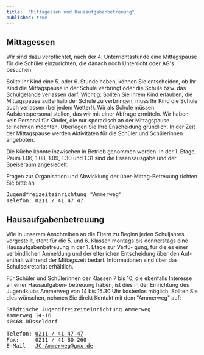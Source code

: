 ```yaml
---
title:  "Mittagessen und Hausaufgabenbetreuung"
published: true
---
```


## Mittagessen

Wir sind dazu verpflichtet, nach der 4. <!-- TODO Check: Ist das nicht ab der 4. Stunde, statt der 6. Stunde? --> Unterrichtsstunde eine Mittagspause für die Schüler einzurichten, die danach noch Unterricht oder AG's besuchen.

Sollte Ihr Kind eine 5. oder 6. Stunde haben, können Sie entscheiden, ob Ihr Kind die Mittagspause in der Schule verbringt oder die Schule bzw. das Schulgelände verlassen darf. Wichtig: Sollten Sie Ihrem Kind erlauben, die Mittagspause außerhalb der Schule zu verbringen, muss Ihr Kind die Schule auch verlassen (bei jedem Wetter!). Wir als Schule müssen Aufsichtspersonal stellen, das wir mit einer Abfrage ermitteln. Wir haben kein Personal für Kinder, die nur sporadisch an der Mittagspause teilnehmen möchten. Überlegen Sie Ihre Enscheidung gründlich. In der Zeit der Mittagspause werden Aktivitäten für die Schüler und Schülerinnen angeboten.

Die Küche konnte inzwischen in Betrieb genommen werden. In der 1. Etage, Raum 1.06, 1.08, 1.09, 1.30 und 1.31 sind die Essensausgabe und der Speiseraum angesiedelt. 

Fragen zur Organisation und Abwicklung der über-Mittag-Betreuung richten Sie bitte an 

<pre>
Jugendfreizeiteinrichtung "Ammerweg"
Telefon: 0211 / 41 47 47 
</pre>

## Hausaufgabenbetreuung

Wie in unserem Anschreiben an die Eltern zu Beginn jeden Schuljahres vorgestellt, steht für die 
5. und 6. Klassen montags bis donnerstags eine Hausaufgabenbetreuung in der 1. Etage zur Verfü-
gung, für die es einer verbindlichen Anmeldung und der elterlichen Entscheidung über den Auf-
enthalt während der Mittagszeit bedarf. Informationen sind über das Schulsekretariat erhältlich.

Für Schüler und Schülerinnen der Klassen 7 bis 10, die ebenfalls Interesse an einer Hausaufgaben-
betreuung haben, ist dies in der Einrichtung des Jugendklubs Ammerweg von 14 bis 15.30 Uhr kostenlos möglich. Sollten Sie dies wünschen, nehmen Sie direkt Kontakt mit dem "Ammerweg" auf:


<pre>
Städtische Jugendfreizeiteinrichtung Ammerweg
Ammerweg 14-16
40468 Düsseldorf

Telefon: <a href="tel:+49211414747">0211 / 41 47 47</a>
Fax:     0211 / 41 80 260
E-Mail   <a href="mailto:JC-Ammerweg@gmx.de">JC-Ammerweg@gmx.de</a>
</pre>